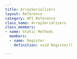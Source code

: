 ```yaml
---
title: ArraySerializers
layout: Reference
category: API Reference
class_name: ArraySerializers
class_members:
- name: Static Methods
  members:
  - name: Register
    definition: void Register()

---
```

